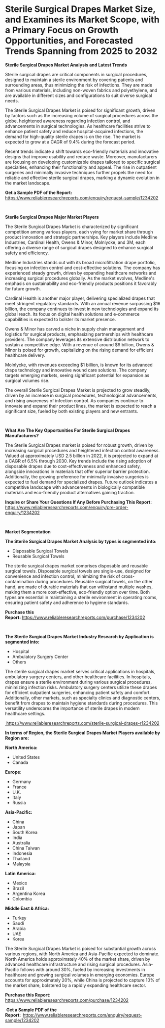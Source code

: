 <p><h1>Sterile Surgical Drapes Market Size, and Examines its Market Scope, with a Primary Focus on Growth Opportunities, and Forecasted Trends Spanning from 2025 to 2032</h1></p><p><strong>Sterile Surgical Drapes Market Analysis and Latest Trends</strong></p>
<p><p>Sterile surgical drapes are critical components in surgical procedures, designed to maintain a sterile environment by covering patients and surrounding areas, thus minimizing the risk of infections. They are made from various materials, including non-woven fabrics and polyethylene, and are available in different sizes and configurations to suit diverse surgical needs.</p><p>The Sterile Surgical Drapes Market is poised for significant growth, driven by factors such as the increasing volume of surgical procedures across the globe, heightened awareness regarding infection control, and advancements in surgical technologies. As healthcare facilities strive to enhance patient safety and reduce hospital-acquired infections, the demand for high-quality sterile drapes is on the rise. The market is expected to grow at a CAGR of 9.4% during the forecast period.</p><p>Recent trends indicate a shift towards eco-friendly materials and innovative designs that improve usability and reduce waste. Moreover, manufacturers are focusing on developing customizable drapes tailored to specific surgical specialties, enhancing their functionality and appeal. The rise in outpatient surgeries and minimally invasive techniques further propels the need for reliable and effective sterile surgical drapes, marking a dynamic evolution in the market landscape.</p></p>
<p><strong>Get a Sample PDF of the Report:&nbsp;</strong> <a href="https://www.reliableresearchreports.com/enquiry/request-sample/1234202?utm_campaign=11&utm_medium=2&utm_source=Github&utm_content=ia&utm_term=13042025&utm_id=sterile-surgical-drapes">https://www.reliableresearchreports.com/enquiry/request-sample/1234202</a></p>
<p>&nbsp;</p>
<p><strong>Sterile Surgical Drapes Major Market Players</strong></p>
<p><p>The Sterile Surgical Drapes Market is characterized by significant competition among various players, each vying for market share through product innovation and strategic partnerships. Key players include Medline Industries, Cardinal Health, Owens & Minor, Molnlycke, and 3M, each offering a diverse range of surgical drapes designed to enhance surgical safety and efficiency.</p><p>Medline Industries stands out with its broad microfiltration drape portfolio, focusing on infection control and cost-effective solutions. The company has experienced steady growth, driven by expanding healthcare networks and increasing surgical procedures globally. As the market evolves, Medline's emphasis on sustainability and eco-friendly products positions it favorably for future growth.</p><p>Cardinal Health is another major player, delivering specialized drapes that meet stringent regulatory standards. With an annual revenue surpassing $16 billion, the company continues to invest in new technologies and expand its global reach. Its focus on digital health solutions and e-commerce capabilities is expected to bolster its market presence.</p><p>Owens & Minor has carved a niche in supply chain management and logistics for surgical products, emphasizing partnerships with healthcare providers. The company leverages its extensive distribution network to sustain a competitive edge. With a revenue of around $9 billion, Owens & Minor is poised for growth, capitalizing on the rising demand for efficient healthcare delivery.</p><p>Molnlycke, with revenues exceeding $1 billion, is known for its advanced drape technology and innovative wound care solutions. The company targets emerging markets, seeing significant potential for expansion as surgical volumes rise.</p><p>The overall Sterile Surgical Drapes Market is projected to grow steadily, driven by an increase in surgical procedures, technological advancements, and rising awareness of infection control. As companies continue to innovate and expand their product lines, the market is expected to reach a significant size, fueled by both existing players and new entrants.</p></p>
<p>&nbsp;</p>
<p><strong>What Are The Key Opportunities For Sterile Surgical Drapes Manufacturers?</strong></p>
<p><p>The Sterile Surgical Drapes market is poised for robust growth, driven by increasing surgical procedures and heightened infection control awareness. Valued at approximately USD 2.5 billion in 2022, it is projected to expand at a CAGR of 6.5% through 2030. Key trends include the rising adoption of disposable drapes due to cost-effectiveness and enhanced safety, alongside innovations in materials that offer superior barrier protection. Additionally, the growing preference for minimally invasive surgeries is expected to fuel demand for specialized drapes. Future outlook indicates a competitive landscape with advancements in biologically compatible materials and eco-friendly product alternatives gaining traction.</p></p>
<p><strong>Inquire or Share Your Questions If Any Before Purchasing This Report:</strong> <a href="https://www.reliableresearchreports.com/enquiry/pre-order-enquiry/1234202?utm_campaign=11&utm_medium=2&utm_source=Github&utm_content=ia&utm_term=13042025&utm_id=sterile-surgical-drapes">https://www.reliableresearchreports.com/enquiry/pre-order-enquiry/1234202</a></p>
<p>&nbsp;</p>
<p><strong>Market Segmentation</strong></p>
<p><strong>The Sterile Surgical Drapes Market Analysis by types is segmented into:</strong></p>
<p><ul><li>Disposable Surgical Towels</li><li>Reusable Surgical Towels</li></ul></p>
<p><p>The sterile surgical drapes market comprises disposable and reusable surgical towels. Disposable surgical towels are single-use, designed for convenience and infection control, minimizing the risk of cross-contamination during procedures. Reusable surgical towels, on the other hand, are made of durable materials that can withstand multiple washes, making them a more cost-effective, eco-friendly option over time. Both types are essential in maintaining a sterile environment in operating rooms, ensuring patient safety and adherence to hygiene standards.</p></p>
<p><strong>Purchase this Report:&nbsp;</strong><a href="https://www.reliableresearchreports.com/purchase/1234202?utm_campaign=11&utm_medium=2&utm_source=Github&utm_content=ia&utm_term=13042025&utm_id=sterile-surgical-drapes">https://www.reliableresearchreports.com/purchase/1234202</a></p>
<p>&nbsp;</p>
<p><strong>The Sterile Surgical Drapes Market Industry Research by Application is segmented into:</strong></p>
<p><ul><li>Hospital</li><li>Ambulatory Surgery Center</li><li>Others</li></ul></p>
<p><p>The sterile surgical drapes market serves critical applications in hospitals, ambulatory surgery centers, and other healthcare facilities. In hospitals, drapes ensure a sterile environment during various surgical procedures, minimizing infection risks. Ambulatory surgery centers utilize these drapes for efficient outpatient surgeries, enhancing patient safety and comfort. Additionally, other markets, such as specialty clinics and diagnostic centers, benefit from drapes to maintain hygiene standards during procedures. This versatility underscores the importance of sterile drapes in modern healthcare settings.</p></p>
<p><a href="https://www.reliableresearchreports.com/sterile-surgical-drapes-r1234202?utm_campaign=11&utm_medium=2&utm_source=Github&utm_content=ia&utm_term=13042025&utm_id=sterile-surgical-drapes">&nbsp;https://www.reliableresearchreports.com/sterile-surgical-drapes-r1234202</a></p>
<p><strong>In terms of Region, the Sterile Surgical Drapes Market Players available by Region are:</strong></p>
<p>
    <p> <strong> North America: </strong>
        <ul>
            <li>United States</li>
            <li>Canada</li>
        </ul>
        </p> 
    <p> <strong> Europe: </strong>
        <ul>
            <li>Germany</li>
            <li>France</li>
            <li>U.K.</li>
            <li>Italy</li>
            <li>Russia</li>
        </ul>
        </p> 
    <p> <strong> Asia-Pacific: </strong>
        <ul>
            <li>China</li>
            <li>Japan</li>
            <li>South Korea</li>
            <li>India</li>
            <li>Australia</li>
            <li>China Taiwan</li>
            <li>Indonesia</li>
            <li>Thailand</li>
            <li>Malaysia</li>
        </ul>
        </p> 
    <p> <strong> Latin America: </strong>
        <ul>
            <li>Mexico</li>
            <li>Brazil</li>
            <li>Argentina Korea</li>
            <li>Colombia</li>
        </ul>
        </p> 
    <p> <strong> Middle East & Africa: </strong>
        <ul>
            <li>Turkey</li>
            <li>Saudi</li>
            <li>Arabia</li>
            <li>UAE</li>
            <li>Korea</li>
        </ul>
    </p>
    </p>
<p><p>The Sterile Surgical Drapes Market is poised for substantial growth across various regions, with North America and Asia-Pacific expected to dominate. North America holds approximately 40% of the market share, driven by advanced healthcare infrastructure and rising surgical procedures. Asia-Pacific follows with around 30%, fueled by increasing investments in healthcare and growing surgical volumes in emerging economies. Europe accounts for approximately 20%, while China is projected to capture 10% of the market share, bolstered by a rapidly expanding healthcare sector.</p></p>
<p><strong>Purchase this Report: </strong><a href="https://www.reliableresearchreports.com/purchase/1234202?utm_campaign=11&utm_medium=2&utm_source=Github&utm_content=ia&utm_term=13042025&utm_id=sterile-surgical-drapes">https://www.reliableresearchreports.com/purchase/1234202</a></p>
<p>&nbsp;<strong>Get a Sample PDF of the Report:&nbsp;&nbsp;</strong><a href="https://www.reliableresearchreports.com/enquiry/request-sample/1234202?utm_campaign=11&utm_medium=2&utm_source=Github&utm_content=ia&utm_term=13042025&utm_id=sterile-surgical-drapes">https://www.reliableresearchreports.com/enquiry/request-sample/1234202</a></p>
<p><strong></strong></p>
<p><p></p><p></p><p></p></p>